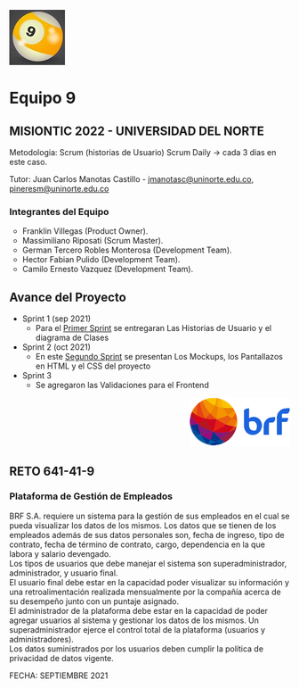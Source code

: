 <img src="static/images/ball_nine_xs.jpg"><h1>Equipo 9</h1>

## MISIONTIC 2022 - UNIVERSIDAD DEL NORTE

Metodologia: Scrum (historias de Usuario)
Scrum Daily -> cada 3 dias en este caso.

Tutor: Juan Carlos Manotas Castillo - jmanotasc@uninorte.edu.co, pineresm@uninorte.edu.co

### Integrantes del Equipo ###
<ul>
    <li type="circle">Franklin Villegas (Product Owner).</li>
    <li type="circle">Massimiliano Riposati (Scrum Master).</li>
    <li type="circle">German Tercero Robles Monterosa (Development Team).</li>
    <li type="circle">Hector Fabian Pulido (Development Team).</li>
    <li type="circle">Camilo Ernesto Vazquez (Development Team).</li>
  </ul>
  
## Avance del Proyecto

* Sprint 1 (sep 2021)
   + Para el [Primer Sprint](1_Sprint-Entregables) se entregaran Las Historias de Usuario y el diagrama de Clases 
* Sprint 2 (oct 2021)
   + En este [Segundo Sprint](2_Sprint-Entregables) se presentan Los Mockups, los Pantallazos en HTML y el CSS del proyecto
* Sprint 3
   + Se agregaron las Validaciones para el Frontend
    

<p align="right"><img src="static/images/tooplate_logo_cyan.png"> </p>
<H2>RETO 641-41-9</H2>
<H3>Plataforma de Gestión de Empleados</H3>
<p>
BRF S.A. requiere un sistema para la gestión de sus empleados en el cual se pueda visualizar los datos de los mismos.
Los datos que se tienen de los empleados además de sus datos personales son, fecha de ingreso, tipo de contrato, fecha de término de contrato, cargo, dependencia en la que labora y salario devengado.<br>
Los tipos de usuarios que debe manejar el sistema son superadministrador, administrador, y usuario final.<br>
El usuario final debe estar en la capacidad poder visualizar su información y una retroalimentación realizada mensualmente por la compañía acerca de su desempeño junto con un puntaje asignado.<br>
El administrador de la plataforma debe estar en la capacidad de poder agregar usuarios al sistema y gestionar los datos de los mismos.
Un superadministrador ejerce el control total de la plataforma (usuarios y administradores).<br>
Los datos suministrados por los usuarios deben cumplir la política de privacidad de datos vigente.
</p>
FECHA: SEPTIEMBRE 2021


